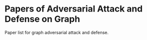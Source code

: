 # Papers of Adversarial Attack and Defense on Graph

Paper list for graph adversarial attack and defense.
